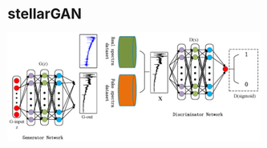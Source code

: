 # stellarGAN
![Image text](https://github.com/WadeLaucasia/stellarGAN/blob/main/Figures/stellarGAN.png)
